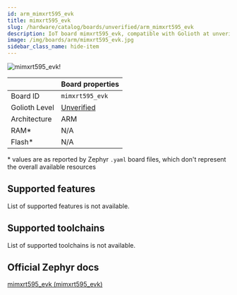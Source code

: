 ```yaml
---
id: arm_mimxrt595_evk
title: mimxrt595_evk
slug: /hardware/catalog/boards/unverified/arm_mimxrt595_evk
description: IoT board mimxrt595_evk, compatible with Golioth at unverified level.
image: /img/boards/arm/mimxrt595_evk.jpg
sidebar_class_name: hide-item
---
```


[//]: # (This is an auto-generated file, do not edit! Changes to it will be lost upon re-generation)

![mimxrt595_evk!](/img/boards/arm/mimxrt595_evk.jpg "mimxrt595_evk")

|                | Board properties     |
| -------------  | -------------------- |
| Board ID       | `mimxrt595_evk` |
| Golioth Level  | [Unverified](/hardware#unverified-boards) |
| Architecture   | ARM |
| RAM*           | N/A |
| Flash*         | N/A |

\* values are as reported by Zephyr `.yaml` board files, which don't represent the overall available resources



## Supported features

List of supported features is not available.

## Supported toolchains

List of supported toolchains is not available.

## Official Zephyr docs

[mimxrt595_evk (mimxrt595_evk)](https://docs.zephyrproject.org/latest/boards/arm/mimxrt595_evk/doc/index.html)
